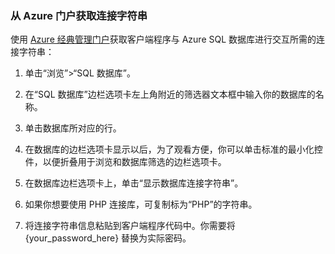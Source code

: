 <!--
../includes/sql-database-include-connection-string-20-portalshots.md

Latest Freshness check:  2015-09-02 , GeneMi.

## Connection string
-->


### 从 Azure 门户获取连接字符串


使用 [Azure 经典管理门户](http://manage.windowsazure.cn)获取客户端程序与 Azure SQL 数据库进行交互所需的连接字符串：


1. 单击“浏览”>“SQL 数据库”。



2. 在“SQL 数据库”边栏选项卡左上角附近的筛选器文本框中输入你的数据库的名称。



3. 单击数据库所对应的行。

4. 在数据库的边栏选项卡显示以后，为了观看方便，你可以单击标准的最小化控件，以便折叠用于浏览和数据库筛选的边栏选项卡。

5. 在数据库边栏选项卡上，单击“显示数据库连接字符串”。

6. 如果你想要使用 PHP 连接库，可复制标为“PHP”的字符串。



7. 将连接字符串信息粘贴到客户端程序代码中。你需要将 {your\_password\_here} 替换为实际密码。


<!--
Could not find a good link for PHP

For more information, see:<br/>[Connection Strings and Configuration Files](https://msdn.microsoft.com/zh-cn/library/ms378428.aspx).
-->


<!-- Image references. -->

[1-select-sql]: ./media/sql-database-include-connection-string-20-portalshots/connection-string-select-sql.png

[2-select-database]: ./media/sql-database-include-connection-string-20-portalshots/connection-string-select-database.PNG

[3-get-connection-string]: ./media/sql-database-include-connection-string-20-portalshots/connection-string-php.PNG


<!--
These three includes/ files are a sequenced set, but you can pick and choose:

../includes/sql-database-include-connection-string-20-portalshots.md
../includes/sql-database-include-connection-string-30-compare.md
../includes/sql-database-include-connection-string-40-config.md
-->

<!---HONumber=Mooncake_0104_2016-->
